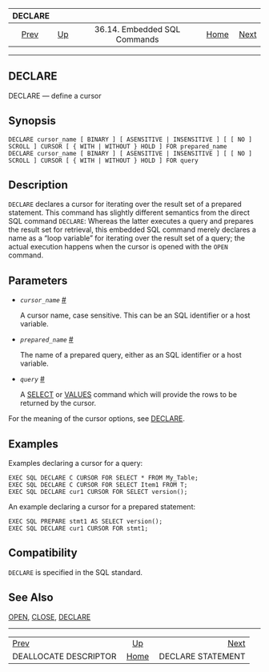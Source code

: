 <!--?xml version="1.0" encoding="UTF-8" standalone="no"?-->

|                                DECLARE                               |                                                             |                              |                                                       |                                                              |
| :------------------------------------------------------------------: | :---------------------------------------------------------- | :--------------------------: | ----------------------------------------------------: | -----------------------------------------------------------: |
| [Prev](ecpg-sql-deallocate-descriptor.html "DEALLOCATE DESCRIPTOR")  | [Up](ecpg-sql-commands.html "36.14. Embedded SQL Commands") | 36.14. Embedded SQL Commands | [Home](index.html "PostgreSQL 17devel Documentation") |  [Next](ecpg-sql-declare-statement.html "DECLARE STATEMENT") |

***

## DECLARE

DECLARE — define a cursor

## Synopsis

    DECLARE cursor_name [ BINARY ] [ ASENSITIVE | INSENSITIVE ] [ [ NO ] SCROLL ] CURSOR [ { WITH | WITHOUT } HOLD ] FOR prepared_name
    DECLARE cursor_name [ BINARY ] [ ASENSITIVE | INSENSITIVE ] [ [ NO ] SCROLL ] CURSOR [ { WITH | WITHOUT } HOLD ] FOR query

## Description

`DECLARE` declares a cursor for iterating over the result set of a prepared statement. This command has slightly different semantics from the direct SQL command `DECLARE`: Whereas the latter executes a query and prepares the result set for retrieval, this embedded SQL command merely declares a name as a “loop variable” for iterating over the result set of a query; the actual execution happens when the cursor is opened with the `OPEN` command.

## Parameters

* *`cursor_name`* [#](#ECPG-SQL-DECLARE-CURSOR-NAME)

    A cursor name, case sensitive. This can be an SQL identifier or a host variable.

* *`prepared_name`* [#](#ECPG-SQL-DECLARE-PREPARED-NAME)

    The name of a prepared query, either as an SQL identifier or a host variable.

* *`query`* [#](#ECPG-SQL-DECLARE-QUERY)

    A [SELECT](sql-select.html "SELECT") or [VALUES](sql-values.html "VALUES") command which will provide the rows to be returned by the cursor.

For the meaning of the cursor options, see [DECLARE](sql-declare.html "DECLARE").

## Examples

Examples declaring a cursor for a query:

    EXEC SQL DECLARE C CURSOR FOR SELECT * FROM My_Table;
    EXEC SQL DECLARE C CURSOR FOR SELECT Item1 FROM T;
    EXEC SQL DECLARE cur1 CURSOR FOR SELECT version();

An example declaring a cursor for a prepared statement:

    EXEC SQL PREPARE stmt1 AS SELECT version();
    EXEC SQL DECLARE cur1 CURSOR FOR stmt1;

## Compatibility

`DECLARE` is specified in the SQL standard.

## See Also

[OPEN](ecpg-sql-open.html "OPEN"), [CLOSE](sql-close.html "CLOSE"), [DECLARE](sql-declare.html "DECLARE")

***

|                                                                      |                                                             |                                                              |
| :------------------------------------------------------------------- | :---------------------------------------------------------: | -----------------------------------------------------------: |
| [Prev](ecpg-sql-deallocate-descriptor.html "DEALLOCATE DESCRIPTOR")  | [Up](ecpg-sql-commands.html "36.14. Embedded SQL Commands") |  [Next](ecpg-sql-declare-statement.html "DECLARE STATEMENT") |
| DEALLOCATE DESCRIPTOR                                                |    [Home](index.html "PostgreSQL 17devel Documentation")    |                                            DECLARE STATEMENT |
